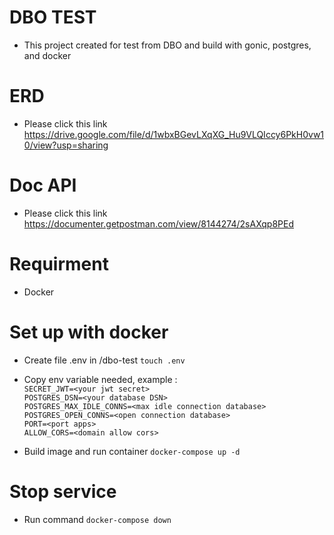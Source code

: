 # DBO TEST
- This project created for test from DBO and build with gonic, postgres, and docker

# ERD
- Please click this link https://drive.google.com/file/d/1wbxBGevLXqXG_Hu9VLQIccy6PkH0vw10/view?usp=sharing

# Doc API
- Please click this link https://documenter.getpostman.com/view/8144274/2sAXqp8PEd

# Requirment
- Docker

# Set up with docker
- Create file .env in /dbo-test
  `touch .env`
- Copy env variable needed, example : <br>
  `SECRET_JWT=<your jwt secret>`<br>
  `POSTGRES_DSN=<your database DSN>`<br>
  `POSTGRES_MAX_IDLE_CONNS=<max idle connection database>`<br>
  `POSTGRES_OPEN_CONNS=<open connection database>`<br>
  `PORT=<port apps>`<br>
  `ALLOW_CORS=<domain allow cors>`

- Build image and run container
  `docker-compose up -d`

# Stop service
- Run command
  `docker-compose down`